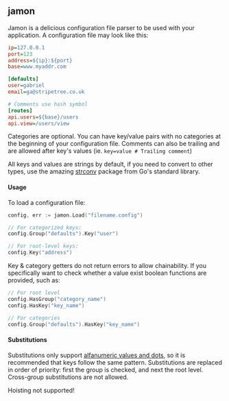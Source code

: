 ## jamon 

Jamon is a delicious configuration file parser to be used with your application. A configuration file may look like this:

```ini
ip=127.0.0.1
port=123
address=${ip}:${port}
base=www.myaddr.com

[defaults]
user=gabriel
email=ga@stripetree.co.uk

# Comments use hash symbol
[routes]
api.users=${base}/users
api.view=/users/view
```

Categories are optional. You can have key/value pairs with no categories at the beginning of your configuration file. Comments can also be trailing and are allowed after key's values (ie. `key=value # Trailing comment`)

All keys and values are strings by default, if you need to convert to other types, use the amazing [strconv](http://golang.org/pkg/strconv/) package from Go's standard library.

#### Usage

To load a configuration file:

```go
config, err := jamon.Load("filename.config")

// For categorized keys:
config.Group("defaults").Key("user")

// For root-level keys:
config.Key("address")
```

Key & category getters do not return errors to allow chainability. If you specifically want to check whether a value exist boolean functions are provided, such as:

```go
// For root level
config.HasGroup("category_name")
config.HasKey("key_name")

// For categories
config.Group("defaults").HasKey("key_name")
```

#### Substitutions

Substitutions only support [alfanumeric values and dots](https://github.com/gbbr/jamon/blob/master/jamon.go#L61), so it is recommended that keys follow the same pattern. Substitutions are replaced in order of priority: first the group is checked, and next the root level. Cross-group substitutions are not allowed.

Hoisting not supported!
